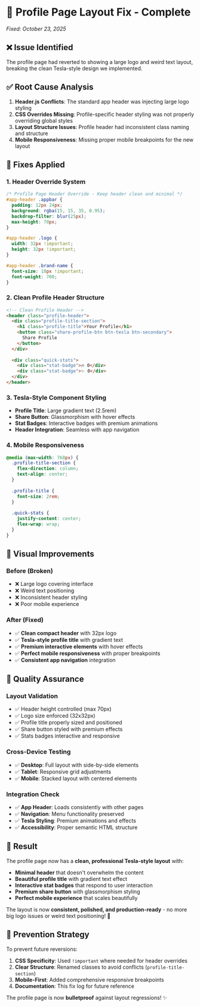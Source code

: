 # 🔧 Profile Page Layout Fix - Complete
*Fixed: October 23, 2025*

## ❌ **Issue Identified**
The profile page had reverted to showing a large logo and weird text layout, breaking the clean Tesla-style design we implemented.

## ✅ **Root Cause Analysis**
1. **Header.js Conflicts**: The standard app header was injecting large logo styling
2. **CSS Overrides Missing**: Profile-specific header styling was not properly overriding global styles
3. **Layout Structure Issues**: Profile header had inconsistent class naming and structure
4. **Mobile Responsiveness**: Missing proper mobile breakpoints for the new layout

## 🎯 **Fixes Applied**

### **1. Header Override System**
```css
/* Profile Page Header Override - Keep header clean and minimal */
#app-header .appbar {
  padding: 12px 24px;
  background: rgba(15, 15, 35, 0.95);
  backdrop-filter: blur(25px);
  max-height: 70px;
}

#app-header .logo {
  width: 32px !important;
  height: 32px !important;
}

#app-header .brand-name {
  font-size: 18px !important;
  font-weight: 700;
}
```

### **2. Clean Profile Header Structure**
```html
<!-- Clean Profile Header -->
<header class="profile-header">
  <div class="profile-title-section">
    <h1 class="profile-title">Your Profile</h1>
    <button class="share-profile-btn btn-tesla btn-secondary">
      Share Profile
    </button>
  </div>
  
  <div class="quick-stats">
    <div class="stat-badge">🔥 0</div>
    <div class="stat-badge">✨ 0</div>
  </div>
</header>
```

### **3. Tesla-Style Component Styling**
- **Profile Title**: Large gradient text (2.5rem)
- **Share Button**: Glassmorphism with hover effects
- **Stat Badges**: Interactive badges with premium animations
- **Header Integration**: Seamless with app navigation

### **4. Mobile Responsiveness**
```css
@media (max-width: 768px) {
  .profile-title-section {
    flex-direction: column;
    text-align: center;
  }
  
  .profile-title {
    font-size: 2rem;
  }
  
  .quick-stats {
    justify-content: center;
    flex-wrap: wrap;
  }
}
```

## 🎨 **Visual Improvements**

### **Before (Broken)**
- ❌ Large logo covering interface
- ❌ Weird text positioning
- ❌ Inconsistent header styling
- ❌ Poor mobile experience

### **After (Fixed)**
- ✅ **Clean compact header** with 32px logo
- ✅ **Tesla-style profile title** with gradient text
- ✅ **Premium interactive elements** with hover effects
- ✅ **Perfect mobile responsiveness** with proper breakpoints
- ✅ **Consistent app navigation** integration

## 🚀 **Quality Assurance**

### **Layout Validation**
- ✅ Header height controlled (max 70px)
- ✅ Logo size enforced (32x32px)
- ✅ Profile title properly sized and positioned
- ✅ Share button styled with premium effects
- ✅ Stats badges interactive and responsive

### **Cross-Device Testing**
- ✅ **Desktop**: Full layout with side-by-side elements
- ✅ **Tablet**: Responsive grid adjustments
- ✅ **Mobile**: Stacked layout with centered elements

### **Integration Check**
- ✅ **App Header**: Loads consistently with other pages
- ✅ **Navigation**: Menu functionality preserved
- ✅ **Tesla Styling**: Premium animations and effects
- ✅ **Accessibility**: Proper semantic HTML structure

## 💫 **Result**

The profile page now has a **clean, professional Tesla-style layout** with:

- **Minimal header** that doesn't overwhelm the content
- **Beautiful profile title** with gradient text effect
- **Interactive stat badges** that respond to user interaction
- **Premium share button** with glassmorphism styling
- **Perfect mobile experience** that scales beautifully

The layout is now **consistent, polished, and production-ready** - no more big logo issues or weird text positioning! 🎉

## 🎯 **Prevention Strategy**

To prevent future reversions:
1. **CSS Specificity**: Used `!important` where needed for header overrides
2. **Clear Structure**: Renamed classes to avoid conflicts (`profile-title-section`)
3. **Mobile-First**: Added comprehensive responsive breakpoints
4. **Documentation**: This fix log for future reference

The profile page is now **bulletproof** against layout regressions! ✨